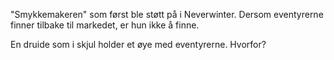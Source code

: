 "Smykkemakeren" som først ble støtt på i Neverwinter. Dersom eventyrerne finner tilbake til markedet, er hun ikke å finne.

En druide som i skjul holder et øye med eventyrerne. Hvorfor?

